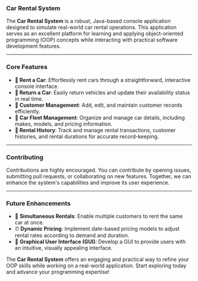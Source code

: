 

### **Car Rental System**

The **Car Rental System** is a robust, Java-based console application designed to simulate real-world car rental operations. This application serves as an excellent platform for learning and applying object-oriented programming (OOP) concepts while interacting with practical software development features.

---

### **Core Features**  
- **🚀 Rent a Car**: Effortlessly rent cars through a straightforward, interactive console interface.  
- **🔁 Return a Car**: Easily return vehicles and update their availability status in real time.  
- **👥 Customer Management**: Add, edit, and maintain customer records efficiently.  
- **🚗 Car Fleet Management**: Organize and manage car details, including makes, models, and pricing information.  
- **📝 Rental History**: Track and manage rental transactions, customer histories, and rental durations for accurate record-keeping.
---

### **Contributing**  
Contributions are highly encouraged. You can contribute by opening issues, submitting pull requests, or collaborating on new features. Together, we can enhance the system's capabilities and improve its user experience.

---

### **Future Enhancements**  
- 🤝 **Simultaneous Rentals**: Enable multiple customers to rent the same car at once.  
- ⏰ **Dynamic Pricing**: Implement date-based pricing models to adjust rental rates according to demand and duration.  
- 🎨 **Graphical User Interface (GUI)**: Develop a GUI to provide users with an intuitive, visually appealing interface.


The **Car Rental System** offers an engaging and practical way to refine your OOP skills while working on a real-world application. Start exploring today and advance your programming expertise!
